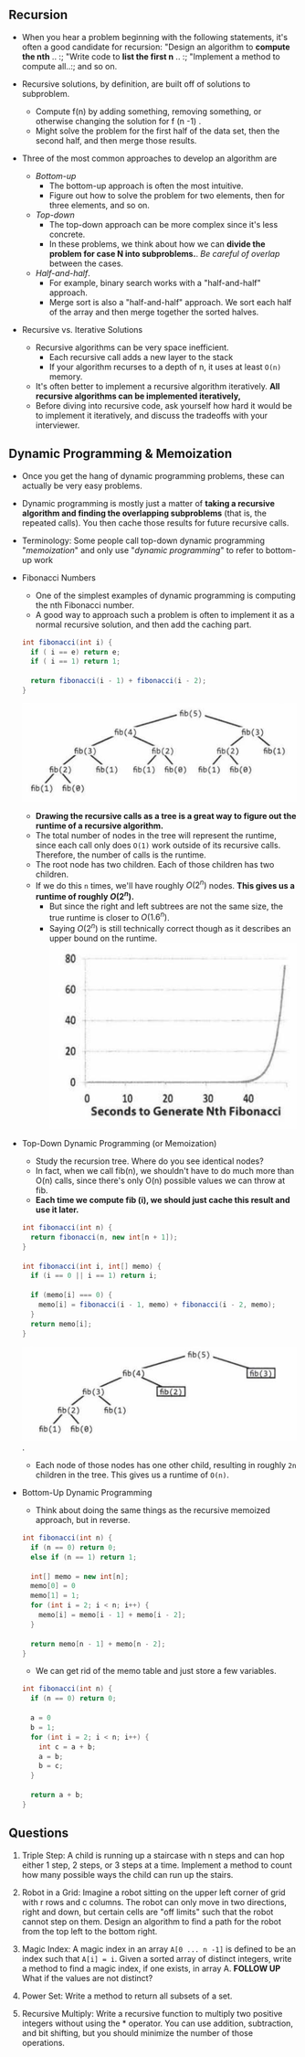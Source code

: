 ## Recursion
- When you hear a problem beginning with the following statements, it's often a good candidate for recursion: "Design an algorithm to **compute the nth** .. :; "Write code to **list the first n** .. :; "Implement a method to compute all..:; and so on.
- Recursive solutions, by definition, are built off of solutions to subproblem.
  - Compute f(n) by adding something, removing something, or otherwise changing the solution for f (n -1) .
  - Might solve the problem for the first half of the data set, then the second half, and then merge those results.
- Three of the most common approaches to develop an algorithm are
  - *Bottom-up*
    - The bottom-up approach is often the most intuitive.
    - Figure out how to solve the problem for two elements, then for three elements, and so on.
  - *Top-down*
    - The top-down approach can be more complex since it's less concrete.
    - In these problems, we think about how we can **divide the problem for case N into subproblems.**. *Be careful of overlap* between the cases.
  - *Half-and-half*.
    - For example, binary search works with a "half-and-half" approach.
    - Merge sort is also a "half-and-half" approach. We sort each half of the array and then merge together the sorted halves.

- Recursive vs. Iterative Solutions
  - Recursive algorithms can be very space inefficient.
    - Each recursive call adds a new layer to the stack
    - If your algorithm recurses to a depth of n, it uses at least `O(n)` memory.
  - It's often better to implement a recursive algorithm iteratively. **All recursive algorithms can be implemented iteratively,**
  - Before diving into recursive code, ask yourself how hard it would be to implement it iteratively, and discuss the tradeoffs with your interviewer.

## Dynamic Programming & Memoization
- Once you get the hang of dynamic programming problems, these can actually be very easy problems.
- Dynamic programming is mostly just a matter of **taking a recursive algorithm and finding the overlapping subproblems** (that is, the repeated calls). You then cache those results for future recursive calls.
- Terminology: Some people call top-down dynamic programming "*memoization*" and only use "*dynamic programming*" to refer to bottom-up work

- Fibonacci Numbers
  - One of the simplest examples of dynamic programming is computing the nth Fibonacci number.
  - A good way to approach such a problem is often to implement it as a normal recursive solution, and then add the caching part.
  ```java
  int fibonacci(int i) {
    if ( i == e) return e; 
    if ( i == 1) return 1;
    
    return fibonacci(i - 1) + fibonacci(i - 2);
  }
  ``` 
  ![Fibonacci](images/Fibonacci.png)
  - **Drawing the recursive calls as a tree is a great way to figure out the runtime of a recursive algorithm.**
  - The total number of nodes in the tree will represent the runtime, since each call only does `O(1)` work outside of its recursive calls. Therefore, the number of calls is the runtime.
  - The root node has two children. Each of those children has two children.
  - If we do this `n` times, we'll have roughly $O(2^n)$ nodes. **This gives us a runtime of roughly $O(2^n)$.**
    - But since the right and left subtrees are not the same size, the true runtime is closer to $O(1.6^n)$.
    - Saying $O(2^n)$ is still technically correct though as it describes an upper bound on the runtime.
  ![Fibonacci](images/FibonacciSeconds.png)


- Top-Down Dynamic Programming (or Memoization)
  - Study the recursion tree. Where do you see identical nodes?
  - In fact, when we call fib(n), we shouldn't have to do much more than O(n) calls, since there's only O(n) possible values we can throw at fib.
  - **Each time we compute fib (i), we should just cache this result and use it later.**
  ```java
  int fibonacci(int n) { 
    return fibonacci(n, new int[n + 1]);
  }

  int fibonacci(int i, int[] memo) {
    if (i == 0 || i == 1) return i;

    if (memo[i] === 0) {
      memo[i] = fibonacci(i - 1, memo) + fibonacci(i - 2, memo);
    }
    return memo[i];
  }
  ```
  ![Fibonacci Tree](./images/OptimizedFibonacci.png).
  - Each node of those nodes has one other child, resulting in roughly `2n` children in the tree. This gives us a runtime of `O(n)`.

- Bottom-Up Dynamic Programming
  - Think about doing the same things as the recursive memoized approach, but in reverse.
  ```java
  int fibonacci(int n) {
    if (n == 0) return 0;
    else if (n == 1) return 1;

    int[] memo = new int[n];
    memo[0] = 0
    memo[1] = 1;
    for (int i = 2; i < n; i++) {
      memo[i] = memo[i - 1] + memo[i - 2];
    }

    return memo[n - 1] + memo[n - 2];
  }
  ``` 
  - We can get rid of the memo table and just store a few variables.
  ```java
  int fibonacci(int n) {
    if (n == 0) return 0;

    a = 0
    b = 1;
    for (int i = 2; i < n; i++) {
      int c = a + b;
      a = b;
      b = c;
    }

    return a + b;
  }
  ```

## Questions
1. Triple Step: A child is running up a staircase with n steps and can hop either 1 step, 2 steps, or 3 steps at a time. Implement a method to count how many possible ways the child can run up the stairs.

2. Robot in a Grid: Imagine a robot sitting on the upper left corner of grid with r rows and c columns. The robot can only move in two directions, right and down, but certain cells are "off limits" such that the robot cannot step on them. Design an algorithm to find a path for the robot from the top left to the bottom right.

3. Magic Index: A magic index in an array `A[0 ... n -1]` is defined to be an index such that `A[i] = i`. Given a sorted array of distinct integers, write a method to find a magic index, if one exists, in array A. **FOLLOW UP** What if the values are not distinct?

4. Power Set: Write a method to return all subsets of a set.

5. Recursive Multiply: Write a recursive function to multiply two positive integers without using the * operator. You can use addition, subtraction, and bit shifting, but you should minimize the number of those operations.